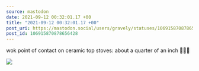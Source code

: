 ```yaml
---
source: mastodon
date: 2021-09-12 00:32:01.17 +00
title: "2021-09-12 00:32:01.17 +00"
post_uri: https://mastodon.social/users/gravely/statuses/106915870878656428
post_id: 106915870878656428
---
```

wok point of contact on ceramic top stoves: about a quarter of an inch 🤷🏻‍♂️


![](/images/106915870833025745.jpg)

